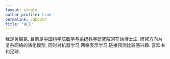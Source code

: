 ```yaml
---
layout: single
author_profile: true
permalink: /about/
title: "关于"
---
```


我是黄锡昆, 目前是[中国科学院数学与系统科学研究院](http://www.amss.ac.cn/)的在读博士生, 研究方向为复杂网络的演化模型, 同时对机器学习,网络表示学习,链接预测比较感兴趣. 喜欢书和足球. 